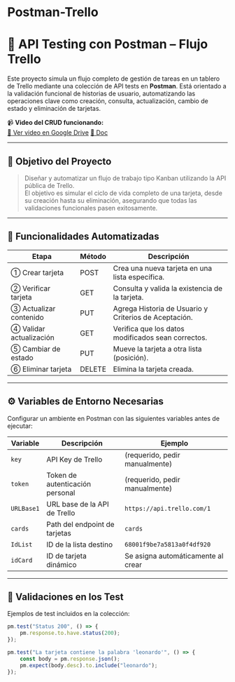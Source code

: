 # Postman-Trello

# 🧪 API Testing con Postman – Flujo Trello

Este proyecto simula un flujo completo de gestión de tareas en un tablero de Trello mediante una colección de API tests en **Postman**. Está orientado a la validación funcional de historias de usuario, automatizando las operaciones clave como creación, consulta, actualización, cambio de estado y eliminación de tarjetas.

📹 **Video del CRUD funcionando:**  
[🔗 Ver video en Google Drive](https://drive.google.com/file/d/1NkLBx4ahmYxwRwyYrqwuMhPyqt4-2akh/view?usp=sharing)
[🔗 Doc](https://orange-decade-34a.notion.site/Postman-Trello-1f0cee9e4b0780988beac9db5d7dd9f5)


---

## 🚀 Objetivo del Proyecto

> Diseñar y automatizar un flujo de trabajo tipo Kanban utilizando la API pública de Trello.  
El objetivo es simular el ciclo de vida completo de una tarjeta, desde su creación hasta su eliminación, asegurando que todas las validaciones funcionales pasen exitosamente.

---

## 🧩 Funcionalidades Automatizadas

| Etapa                     | Método | Descripción                                         |
|--------------------------|--------|-----------------------------------------------------|
| ① Crear tarjeta          | POST   | Crea una nueva tarjeta en una lista específica.     |
| ② Verificar tarjeta      | GET    | Consulta y valida la existencia de la tarjeta.      |
| ③ Actualizar contenido   | PUT    | Agrega Historia de Usuario y Criterios de Aceptación. |
| ④ Validar actualización  | GET    | Verifica que los datos modificados sean correctos.  |
| ⑤ Cambiar de estado      | PUT    | Mueve la tarjeta a otra lista (posición).           |
| ⑥ Eliminar tarjeta       | DELETE | Elimina la tarjeta creada.                          |

---

## ⚙️ Variables de Entorno Necesarias

Configurar un ambiente en Postman con las siguientes variables antes de ejecutar:

| Variable     | Descripción                        | Ejemplo                                  |
|--------------|------------------------------------|------------------------------------------|
| `key`        | API Key de Trello                  | (requerido, pedir manualmente)           |
| `token`      | Token de autenticación personal    | (requerido, pedir manualmente)           |
| `URLBase1`   | URL base de la API de Trello       | `https://api.trello.com/1`               |
| `cards`      | Path del endpoint de tarjetas      | `cards`                                  |
| `IdList`     | ID de la lista destino             | `68001f9be7a5813a0f4df920`               |
| `idCard`     | ID de tarjeta dinámico             | Se asigna automáticamente al crear       |

---

## 📄 Validaciones en los Test

Ejemplos de test incluidos en la colección:

```javascript
pm.test("Status 200", () => {
    pm.response.to.have.status(200);
});

pm.test("La tarjeta contiene la palabra 'leonardo'", () => {
    const body = pm.response.json();
    pm.expect(body.desc).to.include("leonardo");
});
